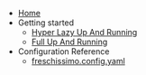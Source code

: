 * [Home](/)
* Getting started
    * [Hyper Lazy Up And Running](_pages/hyper-lazy-up-and-running.md)
    * [Full Up And Running](_pages/full-up-and-running.md)
* Configuration Reference
    * [freschissimo.config.yaml](_pages/freschissimo-config.md)